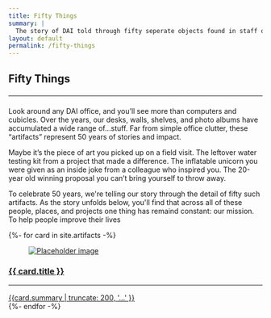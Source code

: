 ```yaml
---
title: Fifty Things
summary: |
  The story of DAI told through fifty seperate objects found in staff offices around the globe. 
layout: default
permalink: /fifty-things
--- 
```

<section class="feature-wrap section">
  <div class="feature container">
    <div class="dai-box">
      <h1 class="title is-size-2">
        Fifty Things
        <hr class="bar">
      </h1>
      <div class="feature--detail">
        <p>Look around any DAI office, and you’ll see more than computers and cubicles. Over the years, our desks, walls, shelves, and photo albums have accumulated a wide range of…stuff. Far from simple office clutter, these “artifacts” represent 50 years of stories and impact.</p> 
        <p>Maybe it’s the piece of art you picked up on a field visit. The leftover water testing kit from a project that made a difference. The inflatable unicorn you were given as an inside joke from a colleague who inspired you. The 20-year old winning proposal you can’t bring yourself to throw away. </p>
        <p>To celebrate 50 years, we're telling our story through the detail of fifty such artifacts. As the story unfolds below, you'll find that across all of these people, places, and projects one thing has remaind constant: our mission. To help people improve their lives</p>
      </div>
    </div>
  </div>
</section>
<section class="section">
  <div class="container fifty-things">
  {%- for card in site.artifacts -%}
  <a href="{{card.url}}">
    <div class="card card-grid">
      <div class="front">
        <div class="card-image">
          <figure class="image is-4by4">
            <img src="{{card.image}}" alt="Placeholder image">
          </figure>
        </div>
      </div>
      <div class="back">
        <div class="card-content">
          <div class="media">
            <div class="media-content">
              <h3 class="title is-4">{{ card.title }}<hr class="bar"></h3>
            </div>
          </div>
          <div class="content">
          {{card.summary | truncate: 200, '...' }}
          </div>
        </div>
      </div>
    </div>
  </a>
  {%- endfor -%}
  </div>
</section>
<script>
$(".card-grid").flip({
          trigger: 'hover'
        });

        $(".flip-btn").click(function(){
          $(this).closest(".card-grid").flip(true);
        });

        $(".unflip-btn").click(function(){
          $(this).closest(".card-grid").flip(false);
        });
</script>